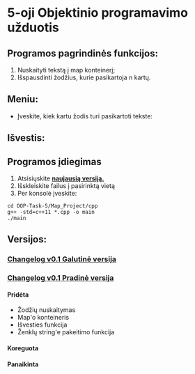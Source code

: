 # 5-oji Objektinio programavimo užduotis
## Programos pagrindinės funkcijos:
  1. Nuskaityti tekstą į map konteinerį;
  2. Išspausdinti žodžius, kurie pasikartoja n kartų.
## Meniu:
 - Įveskite, kiek kartu žodis turi pasikartoti tekste:
## Išvestis:

## Programos įdiegimas
  1. Atsisiųskite [**naujausią versiją.**](https://github.com/PauliusKu/2-uzduotisVEC/releases)<br>
  2. Išskleiskite failus į pasirinktą vietą
  3. Per konsolė įveskite:
  
    cd OOP-Task-5/Map_Project/cpp
    g++ -std=c++11 *.cpp -o main
    ./main
    
   
## Versijos:

### [Changelog v0.1 Galutinė versija](https://github.com/PauliusKu/OP-5/releases/tag/v1.0)



### [Changelog v0.1 Pradinė versija](https://github.com/PauliusKu/OP-5/releases/tag/v0.1)
#### Pridėta
- Žodžių nuskaitymas
- Map'o konteineris
- Išvesties funkcija
- Ženklų string'e pakeitimo funkcija
#### Koreguota 

#### Panaikinta
